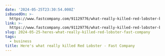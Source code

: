 ```yaml
---
date: '2024-05-25T23:30:54.000Z'
isBasedOn: >-
  https://www.fastcompany.com/91129776/what-really-killed-red-lobster-bankruptcy-private-equity
link: >-
  https://www.fastcompany.com/91129776/what-really-killed-red-lobster-bankruptcy-private-equity
slug: 2024-05-25-heres-what-really-killed-red-lobster-fast-company
tags:
  - business
title: Here's what really killed Red Lobster - Fast Company
---
```

 
